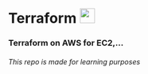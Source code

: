 # Terraform   <img src="https://skillicons.dev/icons?i=aws" alt="aws"  style="width:30px;height:30px;"/>


### Terraform on AWS for EC2,...

###### This repo is made for learning purposes
